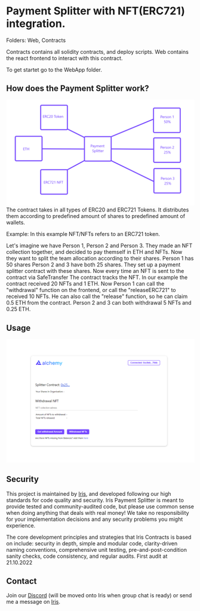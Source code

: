 # Payment Splitter with NFT(ERC721) integration.

Folders: Web, Contracts

Contracts contains all solidity contracts, and deploy scripts.
Web contains the react frontend to interact with this contract.

To get startet go to the WebApp folder.

## How does the Payment Splitter work?
![Screenshot](SplitterContract.png)
The contract takes in all types of ERC20 and ERC721 Tokens. 
It distributes them according to predefined amount of shares to predefined amount of wallets.

Example:
In this example NFT/NFTs refers to an ERC721 token.

Let's imagine we have Person 1, Person 2 and Person 3. They made an NFT collection together, and decided to pay themself in ETH and NFTs.
Now they want to split the team allocation according to their shares. Person 1 has 50 shares Person 2 and 3 have both 25 shares.
They set up a payment splitter contract with these shares. Now every time an NFT is sent to the contract via SafeTransfer
The contract tracks the NFT.
In our example the contract received 20 NFTs and 1 ETH. Now Person 1 can call the "withdrawal" function on the frontend,
or call the "releaseERC721" to received 10 NFTs. He can also call the "release" function, so he can claim 0.5 ETH from the contract.
Person 2 and 3 can both withdrawal 5 NFTs and 0.25 ETH.

## Usage

![Screenshot](Screenshot.png)

## Security
This project is maintained by [Iris](https://www.iris.to), and developed following our high standards for code quality and security. 
Iris Payment Splitter is meant to provide tested and community-audited code, but please use common sense when doing anything that deals with real money! 
We take no responsibility for your implementation decisions and any security problems you might experience.

The core development principles and strategies that Iris Contracts is based on include: security in depth, simple and modular code, clarity-driven naming conventions, comprehensive unit testing, pre-and-post-condition sanity checks, code consistency, and regular audits.
First audit at 21.10.2022

## Contact
Join our [Discord](https://discord.gg/4CJc74JEUY) (will be moved onto Iris when group chat is ready) or send me a message on [Iris](https://iris.to/?chatWith=ukcw5nlKQTJ-eUaBld6OSKK1g2hWGMMCBSAdtNhxq2E.uj5ExCuzUuQ48k6Io72wAcMVSXDBvTwGZOX7sSy-dEo&s=n4HGTkFoXW9YViI6IqtRkcznsj5werPAPApXiUscm1s&k=Fx%2F2jEBXFAGA).
